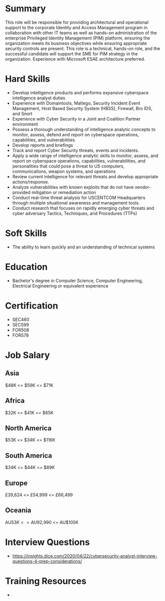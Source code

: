 # Summary
This role will be responsible for providing architectural and operational support to the corporate Identity and Access Management program in collaboration with other IT teams as well as hands-on administration of the enterprise Privileged Identity Management (PIM) platform, ensuring the organization meets its business objectives while ensuring appropriate security controls are present.
This role is a technical, hands-on role, and the successful candidate will support the SME for PIM strategy in the organization. Experience with Microsoft ESAE architecture preferred.

# Hard Skills
* Develop intelligence products and performs expansive cyberspace intelligence analyst duties
* Experience with Domaintools, Maltego, Security Incident Event Management, Host Based Security System (HBSS), Firewall, Bro IDS, and Snort
* Experience with Cyber Security in a Joint and Coalition Partner environment
* Possess a thorough understanding of intelligence analytic concepts to monitor, assess, defend and report on cyberspace operations, capabilities, and vulnerabilities
* Develop reports and briefings
* Track and report Cyber Security threats, events and incidents.
* Apply a wide range of intelligence analytic skills to monitor, assess, and report on cyberspace operations, capabilities, vulnerabilities, and personalities that could pose a threat to US computers, communications, weapon systems, and operations
* Review current intelligence for relevant threats and develop appropriate actions/response.
* Analyze vulnerabilities with known exploits that do not have vendor-provided mitigation or remediation action
* Conduct real-time threat analysis for USCENTCOM Headquarters through multiple situational awareness and management tools.
* Conduct research that focuses on rapidly emerging cyber threats and cyber adversary Tactics, Techniques, and Procedures (TTPs)


# Soft Skills
* The ability to learn quickly and an understanding of technical systems


# Education
  * Bachelor's degree in Computer Science, Computer Engineering, Electrical Engineering or equivalent experience


# Certification
  * SEC460
  * SEC599
  * FOR508
  * FOR578


# Job Salary

## Asia
$48K <= $59K <= $71K


## Africa
$32K <= $41K <= $65K


## North America
$53K <= $34K <= $116K


## South America
$34K <= $44K <= $89K


## Europe
£39,624 <= £54,999 <= £66,499
 

## Oceania
AU$53K <= AU$92,990 <= AU$105K


# Interview Questions
 * https://insights.dice.com/2020/04/22/cybersecurity-analyst-interview-questions-4-prep-considerations/


# Training Resources
  * 



